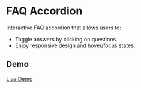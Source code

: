 # FAQ Accordion

Interactive FAQ accordion that allows users to:

- Toggle answers by clicking on questions.
- Enjoy responsive design and hover/focus states.

## Demo

[Live Demo](https://faq-accordion-eta-nine.vercel.app/)
